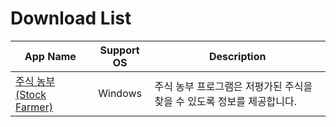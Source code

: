 # Download List

| App Name | Support OS  | Description |
| -------- | :---------: | ----------- |
| [주식 농부(Stock Farmer)][readme-stockfarmer] | Windows | 주식 농부 프로그램은 저평가된 주식을 찾을 수 있도록 정보를 제공합니다. |

[//]: # ( README.md link )
[readme-stockfarmer]: ./stockfarmer/README.md

